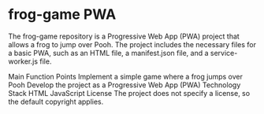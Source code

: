 # frog-game PWA
The frog-game repository is a Progressive Web App (PWA) project that allows a frog to jump over Pooh. The project includes the necessary files for a basic PWA, such as an HTML file, a manifest.json file, and a service-worker.js file.

Main Function Points
Implement a simple game where a frog jumps over Pooh
Develop the project as a Progressive Web App (PWA)
Technology Stack
HTML
JavaScript
License
The project does not specify a license, so the default copyright applies.
